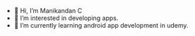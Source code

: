 - 👋 Hi, I’m Manikandan C
- 👀 I’m interested in developing apps.
- 🌱 I’m currently learning android app development in udemy.




